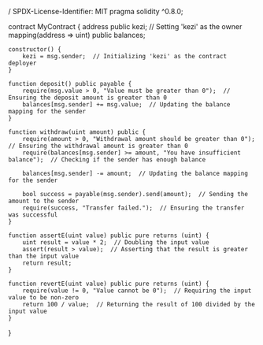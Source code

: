 / SPDX-License-Identifier: MIT
pragma solidity ^0.8.0;

contract MyContract {
    address public kezi;  // Setting 'kezi' as the owner
    mapping(address => uint) public balances;

    constructor() {
        kezi = msg.sender;  // Initializing 'kezi' as the contract deployer
    }

    function deposit() public payable {
        require(msg.value > 0, "Value must be greater than 0");  // Ensuring the deposit amount is greater than 0
        balances[msg.sender] += msg.value;  // Updating the balance mapping for the sender
    }

    function withdraw(uint amount) public {
        require(amount > 0, "Withdrawal amount should be greater than 0");  // Ensuring the withdrawal amount is greater than 0
        require(balances[msg.sender] >= amount, "You have insufficient balance");  // Checking if the sender has enough balance

        balances[msg.sender] -= amount;  // Updating the balance mapping for the sender

        bool success = payable(msg.sender).send(amount);  // Sending the amount to the sender
        require(success, "Transfer failed.");  // Ensuring the transfer was successful
    }

    function assertE(uint value) public pure returns (uint) {
        uint result = value * 2;  // Doubling the input value
        assert(result > value);  // Asserting that the result is greater than the input value
        return result;
    }

    function revertE(uint value) public pure returns (uint) {
        require(value != 0, "Value cannot be 0");  // Requiring the input value to be non-zero
        return 100 / value;  // Returning the result of 100 divided by the input value
    }
}
  
